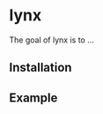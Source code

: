 
# lynx

<!-- badges: start -->
<!-- badges: end -->

The goal of lynx is to ...

## Installation


## Example
